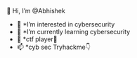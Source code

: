  👋 Hi, I’m @Abhishek
- 👀 *I’m interested in cybersecurity
- 🌱 *I’m currently learning cybersecurity
- 💞️ *ctf player🏁
- 📫 *cyb sec
Tryhackme👇
<script src="https://tryhackme.com/badge/453800"></script>
<!---
✨
im just doing some tryhackme rooms 

